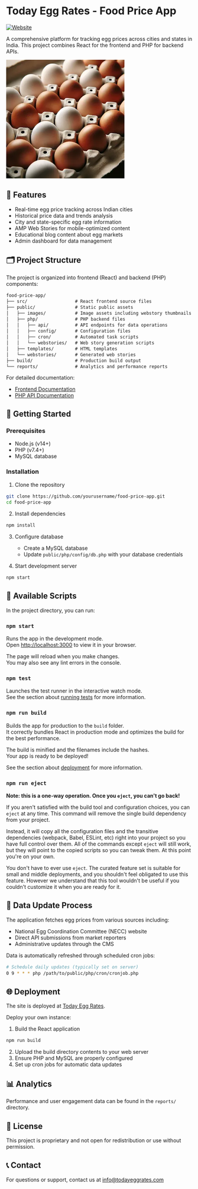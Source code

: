 # Today Egg Rates - Food Price App

[![Website](https://img.shields.io/website?url=https%3A%2F%2Ftodayeggrates.com&label=Production)](https://todayeggrates.com)

A comprehensive platform for tracking egg prices across cities and states in India. This project combines React for the frontend and PHP for backend APIs.

![Today Egg Rates](./public/eggpic.webp)

## 🌟 Features

- Real-time egg price tracking across Indian cities
- Historical price data and trends analysis
- City and state-specific egg rate information
- AMP Web Stories for mobile-optimized content
- Educational blog content about egg markets
- Admin dashboard for data management

## 🗂️ Project Structure

The project is organized into frontend (React) and backend (PHP) components:

```
food-price-app/
├── src/                  # React frontend source files
├── public/               # Static public assets
│   ├── images/           # Image assets including webstory thumbnails
│   ├── php/              # PHP backend files
│   │   ├── api/          # API endpoints for data operations
│   │   ├── config/       # Configuration files
│   │   ├── cron/         # Automated task scripts
│   │   └── webstories/   # Web story generation scripts
│   ├── templates/        # HTML templates
│   └── webstories/       # Generated web stories
├── build/                # Production build output
└── reports/              # Analytics and performance reports
```

For detailed documentation:
- [Frontend Documentation](./documentation.md)
- [PHP API Documentation](./php%20docs.md)

## 🚀 Getting Started

### Prerequisites

- Node.js (v14+)
- PHP (v7.4+)
- MySQL database

### Installation

1. Clone the repository
```bash
git clone https://github.com/yourusername/food-price-app.git
cd food-price-app
```

2. Install dependencies
```bash
npm install
```

3. Configure database
   - Create a MySQL database
   - Update `public/php/config/db.php` with your database credentials

4. Start development server
```bash
npm start
```

## 📝 Available Scripts

In the project directory, you can run:

### `npm start`

Runs the app in the development mode.\
Open [http://localhost:3000](http://localhost:3000) to view it in your browser.

The page will reload when you make changes.\
You may also see any lint errors in the console.

### `npm test`

Launches the test runner in the interactive watch mode.\
See the section about [running tests](https://facebook.github.io/create-react-app/docs/running-tests) for more information.

### `npm run build`

Builds the app for production to the `build` folder.\
It correctly bundles React in production mode and optimizes the build for the best performance.

The build is minified and the filenames include the hashes.\
Your app is ready to be deployed!

See the section about [deployment](https://facebook.github.io/create-react-app/docs/deployment) for more information.

### `npm run eject`

**Note: this is a one-way operation. Once you `eject`, you can't go back!**

If you aren't satisfied with the build tool and configuration choices, you can `eject` at any time. This command will remove the single build dependency from your project.

Instead, it will copy all the configuration files and the transitive dependencies (webpack, Babel, ESLint, etc) right into your project so you have full control over them. All of the commands except `eject` will still work, but they will point to the copied scripts so you can tweak them. At this point you're on your own.

You don't have to ever use `eject`. The curated feature set is suitable for small and middle deployments, and you shouldn't feel obligated to use this feature. However we understand that this tool wouldn't be useful if you couldn't customize it when you are ready for it.

## 🔄 Data Update Process

The application fetches egg prices from various sources including:
- National Egg Coordination Committee (NECC) website
- Direct API submissions from market reporters
- Administrative updates through the CMS

Data is automatically refreshed through scheduled cron jobs:

```bash
# Schedule daily updates (typically set on server)
0 9 * * * php /path/to/public/php/cron/cronjob.php
```

## 🌐 Deployment

The site is deployed at [Today Egg Rates](https://todayeggrates.com).

Deploy your own instance:

1. Build the React application
```bash
npm run build
```

2. Upload the build directory contents to your web server
3. Ensure PHP and MySQL are properly configured
4. Set up cron jobs for automatic data updates

## 📊 Analytics

Performance and user engagement data can be found in the `reports/` directory.

## 📄 License

This project is proprietary and not open for redistribution or use without permission.

## 📞 Contact

For questions or support, contact us at info@todayeggrates.com
